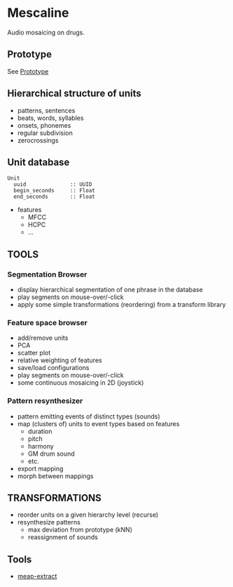 # Mescaline

Audio mosaicing on drugs.

## Prototype

See [Prototype](doc/Prototype)

## Hierarchical structure of units

* patterns, sentences
* beats, words, syllables
* onsets, phonemes
* regular subdivision
* zerocrossings

## Unit database 

    Unit
      uuid              :: UUID
      begin_seconds     :: Float
      end_seconds       :: Float

* features
  * MFCC
  * HCPC
  * ...

## TOOLS

### Segmentation Browser

* display hierarchical segmentation of one phrase in the database
* play segments on mouse-over/-click
* apply some simple transformations (reordering) from a transform library

### Feature space browser

* add/remove units
* PCA
* scatter plot
* relative weighting of features
* save/load configurations
* play segments on mouse-over/-click
* some continuous mosaicing in 2D (joystick)

### Pattern resynthesizer

* pattern emitting events of distinct types (sounds)
* map (clusters of) units to event types based on features
  * duration
  * pitch
  * harmony
  * GM drum sound
  * etc.
* export mapping
* morph between mappings

## TRANSFORMATIONS

* reorder units on a given hierarchy level (recurse)
* resynthesize patterns
  * max deviation from prototype (kNN)
  * reassignment of sounds

## Tools

* [meap-extract](tools/meap-extract/README)
